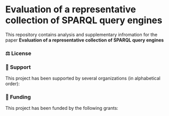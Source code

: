 # Evaluation of a representative collection of SPARQL query engines

This repository contains analysis and supplementary infromation for the paper **Evaluation of a representative collection of SPARQL query engines**


### ⚖️ License


### 🎁 Support
This project has been supported by several organizations (in alphabetical order):


### 🏦 Funding
This project has been funded by the following grants:


